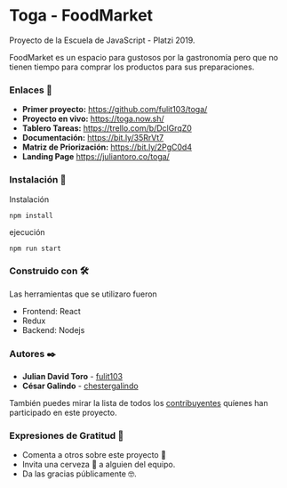 # Toga - FoodMarket

Proyecto de la Escuela de JavaScript - Platzi 2019.

FoodMarket es un espacio para gustosos por la gastronomía pero que no tienen tiempo para comprar los productos para sus preparaciones. 

### Enlaces 🚀

 * **Primer proyecto:** https://github.com/fulit103/toga/
 * **Proyecto en vivo:** https://toga.now.sh/
 * **Tablero Tareas:** https://trello.com/b/DclGrqZ0
 * **Documentación:** https://bit.ly/35RrVt7
 * **Matriz de Priorización:** https://bit.ly/2PgC0d4
 * **Landing Page** https://juliantoro.co/toga/

### Instalación 🔧

Instalación

```
npm install
```

ejecución

```
npm run start
```

### Construido con 🛠️

Las herramientas que se utilizaro fueron

  * Frontend: React
  * Redux
  * Backend: Nodejs

### Autores ✒️

* **Julian David Toro** - [fulit103](https://github.com/fulit103)
* **César Galindo** - [chestergalindo](https://github.com/chestergalindo)

También puedes mirar la lista de todos los [contribuyentes](https://github.com/fulit103/toga/graphs/contributors) quíenes han participado en este proyecto. 

### Expresiones de Gratitud 🎁

* Comenta a otros sobre este proyecto 📢
* Invita una cerveza 🍺 a alguien del equipo. 
* Da las gracias públicamente 🤓.

